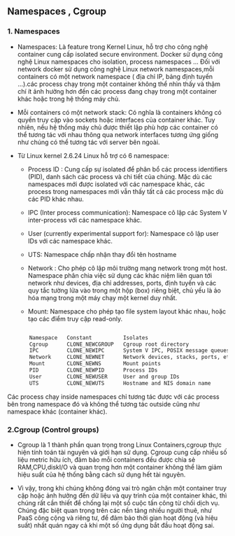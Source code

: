 ## Namespaces , Cgroup

### 1. Namespaces

* Namespaces: Là feature trong Kernel Linux, hỗ trợ cho công nghệ container cung cấp isolated secure environment. Docker sử dụng công nghệ Linux namespaces cho isolation, process namespaces ... Đối với network docker sử dụng công nghệ Linux network namespaces,mỗi containers có một network namespace ( địa chỉ IP, bảng định tuyến ...).các process chạy trong một container không thể nhìn thấy và thậm chí ít ảnh hưởng hơn đến các process đang chạy trong một container khác hoặc trong hệ thống máy chủ.

- Mỗi containers có một network stack: Có nghĩa là containers không có quyền truy cập vào sockets hoặc interfaces của container khác. Tuy nhiên, nếu hệ thống máy chủ được thiết lập phù hợp các container có thể tương tác với nhau thông qua network interfaces tương ứng giống như chúng có thể tương tác với server bên ngoài.

* Từ Linux kernel 2.6.24 Linux hỗ trợ có 6 namespace:
<ul>

- Process ID : Cung cấp sự isolated  để phân bổ các process identifiers  (PID), danh sách các process và chi tiết của chúng. Mặc dù các namespaces mới được isolated với các namespace khác, các process trong namespaces mới vẫn thấy tất cả các process mặc dù các PID khác nhau.

- IPC (Inter process communication): Namespace cô lập các System V inter-process với các namespace khác.

- User (currently experimental support for): Namespace cô lập user IDs với các namespace khác.

- UTS: Namespace chấp nhận thay đổi tên hostname

- Network : Cho phép cô lập môi trường mạng network trong một host. Namespace phân chia việc sử dụng các khác niệm liên quan tới network như devices, địa chỉ addresses, ports, định tuyến và các quy tắc tường lửa vào trong một hộp (box) riêng biệt, chủ yếu là ảo hóa mạng trong một máy chạy một kernel duy nhất.

- Mount: Namespace cho phép tạo file system layout khác nhau, hoặc tạo các điểm truy cập read-only.
</ul>

``` sh

       Namespace   Constant          Isolates
       Cgroup      CLONE_NEWCGROUP   Cgroup root directory
       IPC         CLONE_NEWIPC      System V IPC, POSIX message queues
       Network     CLONE_NEWNET      Network devices, stacks, ports, etc.
       Mount       CLONE_NEWNS       Mount points
       PID         CLONE_NEWPID      Process IDs
       User        CLONE_NEWUSER     User and group IDs
       UTS         CLONE_NEWUTS      Hostname and NIS domain name
```

Các process chạy inside namespaces chỉ tương tác được với các process bên trong namespace đó và không thể tương tác outside cũng như namespace khác (container khác).

### 2.Cgroup (Control groups)

- Cgroup là 1 thành phần quan trọng trong Linux Containers,cgroup thực hiện tính toán tài nguyên và giới hạn sử dụng. Cgroup cung cấp nhiều số liệu metric hữu ích, đảm bảo mỗi containers đều được chia sẻ RAM,CPU,diskI/O và quan trọng hơn một container không thể làm giảm hiệu suất của hệ thống bằng cách sử dụng hết tài nguyên.

- Vì vậy, trong khi chúng không đóng vai trò ngăn chặn một container truy cập hoặc ảnh hưởng đến dữ liệu và quy trình của một container khác, thì chúng rất cần thiết để chống lại một số cuộc tấn công từ chối dịch vụ. Chúng đặc biệt quan trọng trên các nền tảng nhiều người thuê, như PaaS công cộng và riêng tư, để đảm bảo thời gian hoạt động (và hiệu suất) nhất quán ngay cả khi một số ứng dụng bắt đầu hoạt động sai.



